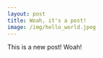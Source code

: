 ```yaml
---
layout: post
title: Woah, it's a post!
image: /img/hello_world.jpeg
---
```

This is a new post! Woah!
